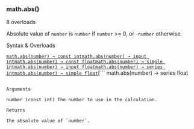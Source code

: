 ### math.abs()

8 overloads

Absolute value of `number` is `number` if `number` >= 0, or -`number` otherwise.

Syntax & Overloads

[```
math.abs(number) → const int
```](#fun_math.abs-0)[```
math.abs(number) → input int
```](#fun_math.abs-1)[```
math.abs(number) → const float
```](#fun_math.abs-2)[```
math.abs(number) → simple int
```](#fun_math.abs-3)[```
math.abs(number) → input float
```](#fun_math.abs-4)[```
math.abs(number) → series int
```](#fun_math.abs-5)[```
math.abs(number) → simple float
```](#fun_math.abs-6)[```
math.abs(number) → series float
```](#fun_math.abs-7)

Arguments

number (const int) The number to use in the calculation.

Returns

The absolute value of `number`.
